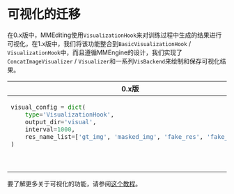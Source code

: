 # 可视化的迁移

在0.x版中，MMEditing使用`VisualizationHook`来对训练过程中生成的结果进行可视化，在1.x版中，我们将该功能整合到`BasicVisualizationHook` / `VisualizationHook`中，而且遵循MMEngine的设计，我们实现了`ConcatImageVisualizer` / `Visualizer`和一系列`VisBackend`来绘制和保存可视化结果。

<table class="docutils">
<thead>
  <tr>
    <th> 0.x版 </th>
    <th> 1.x版 </th>
  </tr>
</thead>
<tbody>
<tr>
<td valign="top">

```python
visual_config = dict(
    type='VisualizationHook',
    output_dir='visual',
    interval=1000,
    res_name_list=['gt_img', 'masked_img', 'fake_res', 'fake_img'],
)
```

</td>

<td valign="top">

```python
vis_backends = [dict(type='LocalVisBackend')]
visualizer = dict(
    type='ConcatImageVisualizer',
    vis_backends=vis_backends,
    fn_key='gt_path',
    img_keys=['gt_img', 'input', 'pred_img'],
    bgr2rgb=True)
custom_hooks = [dict(type='BasicVisualizationHook', interval=1)]
```

</td>

</tr>
</tbody>
</table>

要了解更多关于可视化的功能，请参阅[这个教程](../user_guides/visualization.md)。
